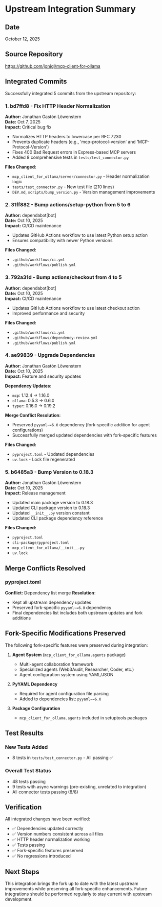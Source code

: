 # Upstream Integration Summary

## Date
October 12, 2025

## Source Repository
https://github.com/jonigl/mcp-client-for-ollama

## Integrated Commits

Successfully integrated 5 commits from the upstream repository:

### 1. bd7ffd8 - Fix HTTP Header Normalization
**Author:** Jonathan Gastón Löwenstern  
**Date:** Oct 7, 2025  
**Impact:** Critical bug fix

- Normalizes HTTP headers to lowercase per RFC 7230
- Prevents duplicate headers (e.g., 'mcp-protocol-version' and 'MCP-Protocol-Version')
- Fixes 400 Bad Request errors in Express-based MCP servers
- Added 8 comprehensive tests in `tests/test_connector.py`

**Files Changed:**
- `mcp_client_for_ollama/server/connector.py` - Header normalization logic
- `tests/test_connector.py` - New test file (210 lines)
- `DEV.md`, `scripts/bump_version.py` - Version management improvements

### 2. 31ff882 - Bump actions/setup-python from 5 to 6
**Author:** dependabot[bot]  
**Date:** Oct 10, 2025  
**Impact:** CI/CD maintenance

- Updates GitHub Actions workflow to use latest Python setup action
- Ensures compatibility with newer Python versions

**Files Changed:**
- `.github/workflows/ci.yml`
- `.github/workflows/publish.yml`

### 3. 792a31d - Bump actions/checkout from 4 to 5
**Author:** dependabot[bot]  
**Date:** Oct 10, 2025  
**Impact:** CI/CD maintenance

- Updates GitHub Actions workflow to use latest checkout action
- Improved performance and security

**Files Changed:**
- `.github/workflows/ci.yml`
- `.github/workflows/dependency-review.yml`
- `.github/workflows/publish.yml`

### 4. ae99839 - Upgrade Dependencies
**Author:** Jonathan Gastón Löwenstern  
**Date:** Oct 10, 2025  
**Impact:** Feature and security updates

**Dependency Updates:**
- `mcp`: 1.12.4 → 1.16.0
- `ollama`: 0.5.3 → 0.6.0
- `typer`: 0.16.0 → 0.19.2

**Merge Conflict Resolution:**
- Preserved `pyyaml~=6.0` dependency (fork-specific addition for agent configurations)
- Successfully merged updated dependencies with fork-specific features

**Files Changed:**
- `pyproject.toml` - Updated dependencies
- `uv.lock` - Lock file regenerated

### 5. b6485a3 - Bump Version to 0.18.3
**Author:** Jonathan Gastón Löwenstern  
**Date:** Oct 10, 2025  
**Impact:** Release management

- Updated main package version to 0.18.3
- Updated CLI package version to 0.18.3
- Updated `__init__.py` version constant
- Updated CLI package dependency reference

**Files Changed:**
- `pyproject.toml`
- `cli-package/pyproject.toml`
- `mcp_client_for_ollama/__init__.py`
- `uv.lock`

## Merge Conflicts Resolved

### pyproject.toml
**Conflict:** Dependency list merge
**Resolution:** 
- Kept all upstream dependency updates
- Preserved fork-specific `pyyaml~=6.0` dependency
- Final dependencies list includes both upstream updates and fork additions

## Fork-Specific Modifications Preserved

The following fork-specific features were preserved during integration:

1. **Agent System** (`mcp_client_for_ollama.agents` package)
   - Multi-agent collaboration framework
   - Specialized agents (Web3Audit, Researcher, Coder, etc.)
   - Agent configuration system using YAML/JSON

2. **PyYAML Dependency**
   - Required for agent configuration file parsing
   - Added to dependencies list: `pyyaml~=6.0`

3. **Package Configuration**
   - `mcp_client_for_ollama.agents` included in setuptools packages

## Test Results

### New Tests Added
- 8 tests in `tests/test_connector.py` - All passing ✅

### Overall Test Status
- 48 tests passing
- 9 tests with async warnings (pre-existing, unrelated to integration)
- All connector tests passing (8/8)

## Verification

All integrated changes have been verified:
- ✅ Dependencies updated correctly
- ✅ Version numbers consistent across all files
- ✅ HTTP header normalization working
- ✅ Tests passing
- ✅ Fork-specific features preserved
- ✅ No regressions introduced

## Next Steps

This integration brings the fork up to date with the latest upstream improvements while preserving all fork-specific enhancements. Future integrations should be performed regularly to stay current with upstream development.
